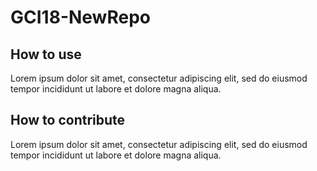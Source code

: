 # GCI18-NewRepo
## How to use
Lorem ipsum dolor sit amet, consectetur adipiscing elit, sed do eiusmod tempor incididunt ut labore et dolore magna aliqua.

## How to contribute
Lorem ipsum dolor sit amet, consectetur adipiscing elit, sed do eiusmod tempor incididunt ut labore et dolore magna aliqua.

